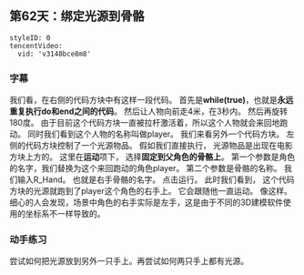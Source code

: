 ## 第62天：绑定光源到骨骼
 

```@TencentVideo
styleID: 0
tencentVideo:
  vid: 'v3148bce8m8'

```


### 字幕

我们看，在右侧的代码方块中有这样一段代码。
首先是**while(true)**，也就是**永远重复执行do和end之间的代码**。
然后让人物向前走4米，在3秒内。
然后再旋转180度。
由于目前这个代码方块一直被拉杆激活着，所以这个人物就会来回地跑动。
同时我们看到这个人物的名称叫做player。
我们来看另外一个代码方块。
左侧的代码方块控制了一个光源物品。
假如我们直接执行，
光源物品是出现在电影方块上方的。
这里在**运动**项下，
选择**固定到父角色的骨骼上**。
第一个参数是角色的名字，我们替换为这个来回跑动的角色player。
第二个参数是骨骼的名称。
我们输入R_Hand。
也就是右手骨骼的名字。
点击运行。
此时我们看到，
这个代码方块的光源就跑到了player这个角色的右手上。
它会跟随他一直运动。
像这样。
细心的人会发现，场景中角色的右手实际是左手，这是由于不同的3D建模软件使用的坐标系不一样导致的。

### 动手练习
尝试如何把光源放到另外一只手上。再尝试如何两只手上都有光源。